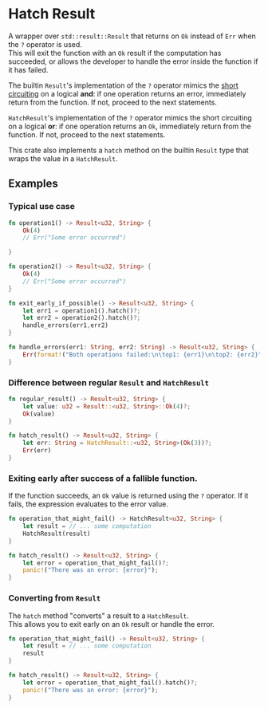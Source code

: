 # Hatch Result

A wrapper over `std::result::Result` that returns on `Ok` instead of `Err` when the `?` operator is used.  
This will exit the function with an `Ok` result if the computation has succeeded, or allows the developer to handle the error inside the function if it has failed.

The builtin `Result`'s implementation of the `?` operator mimics the [short circuiting](https://en.wikipedia.org/wiki/Short-circuit_evaluation) on a logical **and**: if one operation returns an error, immediately return from the function. If not, proceed to the next statements.  

`HatchResult`'s implementation of the `?` operator mimics the short circuiting on a logical **or**: if one operation returns an `Ok`, immediately return from the function. If not, proceed to the next statements.  

This crate also implements a `hatch` method on the builtin `Result` type that wraps the value in a `HatchResult`.  

## Examples

### Typical use case

```rust
fn operation1() -> Result<u32, String> {
    Ok(4)
    // Err("Some error occurred")

}

fn operation2() -> Result<u32, String> {
    Ok(4)
    // Err("Some error occurred")
}

fn exit_early_if_possible() -> Result<u32, String> {
    let err1 = operation1().hatch()?;
    let err2 = operation2().hatch()?;
    handle_errors(err1,err2)
}

fn handle_errors(err1: String, err2: String) -> Result<u32, String> {
    Err(format!("Both operations failed:\n\top1: {err1}\n\top2: {err2}"))
}
```

### Difference between regular `Result` and `HatchResult`
```rust
fn regular_result() -> Result<u32, String> {
    let value: u32 = Result::<u32, String>::Ok(4)?;
    Ok(value)
}

fn hatch_result() -> Result<u32, String> {
    let err: String = HatchResult::<u32, String>(Ok(3))?;
    Err(err)
}
```

### Exiting early after success of a fallible function.

If the function succeeds, an `Ok` value is returned using the `?` operator.
If it fails, the expression evaluates to the error value.

```rust
fn operation_that_might_fail() -> HatchResult<u32, String> {
    let result = // ... some computation
    HatchResult(result)
}

fn hatch_result() -> Result<u32, String> {
    let error = operation_that_might_fail()?;
    panic!("There was an error: {error}");
}
```

### Converting from `Result`

The `hatch` method "converts" a result to a `HatchResult`.  
This allows you to exit early on an `Ok` result or handle the error.

```rust
fn operation_that_might_fail() -> Result<u32, String> {
    let result = // ... some computation
    result
}

fn hatch_result() -> Result<u32, String> {
    let error = operation_that_might_fail().hatch()?;
    panic!("There was an error: {error}");
}
```